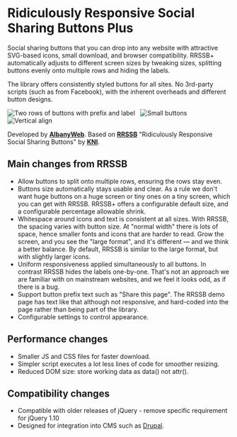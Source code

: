 # Ridiculously Responsive Social Sharing Buttons Plus
Social sharing buttons that you can drop into any website with attractive SVG-based icons, small download, and browser compatibility.
RRSSB+ automatically adjusts to different screen sizes by tweaking sizes, splitting buttons evenly onto multiple rows and hiding the labels.

The library offers consistently styled buttons for all sites.  No 3rd-party scripts (such as from Facebook), with the inherent overheads and different button designs.

![Two rows of buttons with prefix and label](https://www.drupal.org/files/rrssb_2x3.png) &nbsp; ![Small buttons](https://www.drupal.org/files/rrssb_small_0.PNG) &nbsp; ![Vertical align](https://www.drupal.org/files/rrssb_vertical.PNG)

Developed by [**AlbanyWeb**](http://www.albanyweb.co.uk/).
Based on [**RRSSB**](https://github.com/kni-labs/rrssb) "Ridiculously Responsive Social Sharing Buttons" by [**KNI**](http://www.kurtnoble.com).

## Main changes from RRSSB
- Allow buttons to split onto multiple rows, ensuring the rows stay even.
- Buttons size automatically stays usable and clear.  As a rule we don't want huge buttons on a huge screen or tiny ones on a tiny screen, which you can get with RRSSB.
RRSSB+ offers a configurable default size, and a configurable percentage allowable shrink.
- Whitespace around icons and text is consistent at all sizes.  With RRSSB, the spacing varies with button size.  At "normal width" there is lots of space, hence smaller fonts and icons that are harder to read.
Grow the screen, and you see the "large format", and it's different — and we think a better balance.
By default, RRSSB is similar to the large format, but with slightly larger icons.
- Uniform responsiveness applied simultaneously to all buttons.  In contrast RRSSB hides the labels one-by-one.
That's not an approach we are familiar with on mainstream websites, and we feel it looks odd, as if there is a bug.
- Support button prefix text such as "Share this page".  The RRSSB demo page has text like that although not responsive,
and hard-coded into the page rather than being part of the library.
- Configurable settings to control appearance.

## Performance changes
- Smaller JS and CSS files for faster download.
- Simpler script executes a lot less lines of code for smoother resizing.
- Reduced DOM size: store working data as data() not attr().

## Compatibility changes
- Compatible with older releases of jQuery - remove specific requirement for jQuery 1.10
- Designed for integration into CMS such as [Drupal](https://www.drupal.org/project/rrssb).
